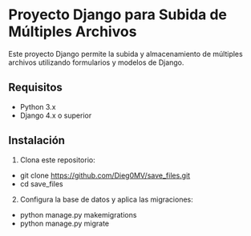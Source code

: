 # Proyecto Django para Subida de Múltiples Archivos

Este proyecto Django permite la subida y almacenamiento de múltiples archivos utilizando formularios y modelos de Django.

## Requisitos

- Python 3.x
- Django 4.x o superior

## Instalación

1. Clona este repositorio:

- git clone https://github.com/Dieg0MV/save_files.git
- cd save_files


    
2. Configura la base de datos y aplica las migraciones:

- python manage.py makemigrations
- python manage.py migrate
